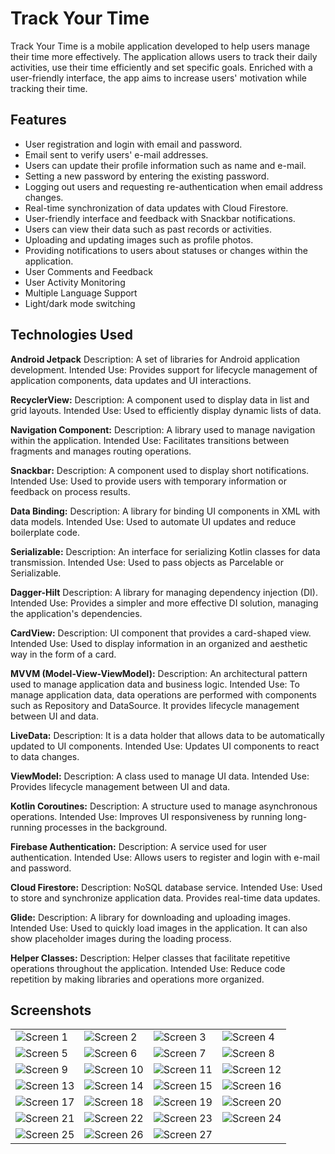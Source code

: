 
# Track Your Time

Track Your Time is a mobile application developed to help users manage their time more effectively. The application allows users to track their daily activities, use their time efficiently and set specific goals. Enriched with a user-friendly interface, the app aims to increase users' motivation while tracking their time.


## Features

- User registration and login with email and password.
- Email sent to verify users' e-mail addresses.
- Users can update their profile information such as name and e-mail.
- Setting a new password by entering the existing password.
- Logging out users and requesting re-authentication when email address changes.
- Real-time synchronization of data updates with Cloud Firestore.
- User-friendly interface and feedback with Snackbar notifications.
- Users can view their data such as past records or activities.
- Uploading and updating images such as profile photos.
- Providing notifications to users about statuses or changes within the application.
- User Comments and Feedback
- User Activity Monitoring
- Multiple Language Support
-  Light/dark mode switching


  
## Technologies Used


**Android Jetpack**
Description: A set of libraries for Android application development.
Intended Use: Provides support for lifecycle management of application components, data updates and UI interactions.

**RecyclerView:**
Description: A component used to display data in list and grid layouts.
Intended Use: Used to efficiently display dynamic lists of data.

**Navigation Component:**
Description: A library used to manage navigation within the application.
Intended Use: Facilitates transitions between fragments and manages routing operations.

**Snackbar:**
Description: A component used to display short notifications.
Intended Use: Used to provide users with temporary information or feedback on process results.

**Data Binding:**
Description: A library for binding UI components in XML with data models.
Intended Use: Used to automate UI updates and reduce boilerplate code.

**Serializable:**
Description: An interface for serializing Kotlin classes for data transmission.
Intended Use: Used to pass objects as Parcelable or Serializable.

**Dagger-Hilt**
Description: A library for managing dependency injection (DI).
Intended Use: Provides a simpler and more effective DI solution, managing the application's dependencies.

**CardView:**
Description: UI component that provides a card-shaped view.
Intended Use: Used to display information in an organized and aesthetic way in the form of a card.

**MVVM (Model-View-ViewModel):**
Description: An architectural pattern used to manage application data and business logic.
Intended Use: To manage application data, data operations are performed with components such as Repository and DataSource. It provides lifecycle management between UI and data.

**LiveData:**
Description: It is a data holder that allows data to be automatically updated to UI components.
Intended Use: Updates UI components to react to data changes.

**ViewModel:**
Description: A class used to manage UI data.
Intended Use: Provides lifecycle management between UI and data.

**Kotlin Coroutines:**
Description: A structure used to manage asynchronous operations.
Intended Use: Improves UI responsiveness by running long-running processes in the background.

**Firebase Authentication:**
Description: A service used for user authentication.
Intended Use: Allows users to register and login with e-mail and password.

**Cloud Firestore:**
Description: NoSQL database service.
Intended Use: Used to store and synchronize application data. Provides real-time data updates.

**Glide:**
Description: A library for downloading and uploading images.
Intended Use: Used to quickly load images in the application. It can also show placeholder images during the loading process.

**Helper Classes:**
Description: Helper classes that facilitate repetitive operations throughout the application.
Intended Use: Reduce code repetition by making libraries and operations more organized.
## Screenshots

|||||
|------------------|------------------|------------------|------------------|
| ![Screen 1](https://github.com/murattguzell/myScreenShotFiles/blob/master/TrackYourTime/Ss1.jpg?raw=true) | ![Screen 2](https://github.com/murattguzell/myScreenShotFiles/blob/master/TrackYourTime/Ss2.jpg?raw=true) | ![Screen 3](https://github.com/murattguzell/myScreenShotFiles/blob/master/TrackYourTime/Ss3.jpg?raw=true) | ![Screen 4](https://github.com/murattguzell/myScreenShotFiles/blob/master/TrackYourTime/Ss4.jpg?raw=true) |
| ![Screen 5](https://github.com/murattguzell/myScreenShotFiles/blob/master/TrackYourTime/Ss5.jpg?raw=true) | ![Screen 6](https://github.com/murattguzell/myScreenShotFiles/blob/master/TrackYourTime/Ss6.jpg?raw=true) | ![Screen 7](https://github.com/murattguzell/myScreenShotFiles/blob/master/TrackYourTime/Ss7.jpg?raw=true) | ![Screen 8](https://github.com/murattguzell/myScreenShotFiles/blob/master/TrackYourTime/Ss18.jpg?raw=true) |
| ![Screen 9](https://github.com/murattguzell/myScreenShotFiles/blob/master/TrackYourTime/Ss8.jpg?raw=true) | ![Screen 10](https://github.com/murattguzell/myScreenShotFiles/blob/master/TrackYourTime/Ss9.jpg?raw=true) | ![Screen 11](https://github.com/murattguzell/myScreenShotFiles/blob/master/TrackYourTime/Ss10.jpg?raw=true) | ![Screen 12](https://github.com/murattguzell/myScreenShotFiles/blob/master/TrackYourTime/Ss11.jpg?raw=true) |
| ![Screen 13](https://github.com/murattguzell/myScreenShotFiles/blob/master/TrackYourTime/Ss12.jpg?raw=true) | ![Screen 14](https://github.com/murattguzell/myScreenShotFiles/blob/master/TrackYourTime/Ss13.jpg?raw=true) | ![Screen 15](https://github.com/murattguzell/myScreenShotFiles/blob/master/TrackYourTime/Ss14.jpg?raw=true) | ![Screen 16](https://github.com/murattguzell/myScreenShotFiles/blob/master/TrackYourTime/Ss15.jpg?raw=true) |
| ![Screen 17](https://github.com/murattguzell/myScreenShotFiles/blob/master/TrackYourTime/Ss16.jpg?raw=true) | ![Screen 18](https://github.com/murattguzell/myScreenShotFiles/blob/master/TrackYourTime/Ss17.jpg?raw=true) | ![Screen 19](https://github.com/murattguzell/myScreenShotFiles/blob/master/TrackYourTime/Ss19.jpg?raw=true) | ![Screen 20](https://github.com/murattguzell/myScreenShotFiles/blob/master/TrackYourTime/Ss20.jpg?raw=true) |
| ![Screen 21](https://github.com/murattguzell/myScreenShotFiles/blob/master/TrackYourTime/Ss21.jpg?raw=true) | ![Screen 22](https://github.com/murattguzell/myScreenShotFiles/blob/master/TrackYourTime/Ss22.jpg?raw=true) | ![Screen 23](https://github.com/murattguzell/myScreenShotFiles/blob/master/TrackYourTime/Ss23.jpg?raw=true) | ![Screen 24](https://github.com/murattguzell/myScreenShotFiles/blob/master/TrackYourTime/Ss24.jpg?raw=true) |
| ![Screen 25](https://github.com/murattguzell/myScreenShotFiles/blob/master/TrackYourTime/Ss25.jpg?raw=true) | ![Screen 26](https://github.com/murattguzell/myScreenShotFiles/blob/master/TrackYourTime/Ss26.jpg?raw=true) | ![Screen 27](https://github.com/murattguzell/myScreenShotFiles/blob/master/TrackYourTime/Ss27.jpg?raw=true) | 

  
